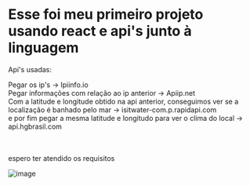 # Esse foi meu primeiro projeto usando react e api's junto à linguagem

Api's usadas: 

Pegar os ip's -> Ipiinfo.io <br>
Pegar informações com relação ao ip anterior -> Apiip.net<br>
Com a latitude e longitude obtido na api anterior, conseguimos ver se a localização é banhado pelo mar -> isitwater-com.p.rapidapi.com<br>
e por fim pegar a mesma latitude e longitudo para ver o clima do local -> api.hgbrasil.com<br>

<br><br>
espero ter atendido os requisitos

![image](https://github.com/user-attachments/assets/08572ff6-4521-4edb-a80c-1b7b1b9b9e54)
